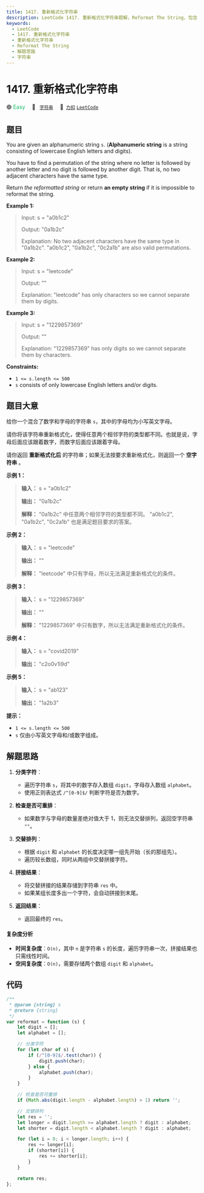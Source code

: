 ```yaml
---
title: 1417. 重新格式化字符串
description: LeetCode 1417. 重新格式化字符串题解，Reformat The String，包含解题思路、复杂度分析以及完整的 JavaScript 代码实现。
keywords:
  - LeetCode
  - 1417. 重新格式化字符串
  - 重新格式化字符串
  - Reformat The String
  - 解题思路
  - 字符串
---
```


# 1417. 重新格式化字符串

🟢 <font color=#15bd66>Easy</font>&emsp; 🔖&ensp; [`字符串`](/tag/string.md)&emsp; 🔗&ensp;[`力扣`](https://leetcode.cn/problems/reformat-the-string) [`LeetCode`](https://leetcode.com/problems/reformat-the-string)

## 题目

You are given an alphanumeric string `s`. (**Alphanumeric string** is a string
consisting of lowercase English letters and digits).

You have to find a permutation of the string where no letter is followed by
another letter and no digit is followed by another digit. That is, no two
adjacent characters have the same type.

Return _the reformatted string_ or return **an empty string** if it is
impossible to reformat the string.

**Example 1:**

> Input: s = "a0b1c2"
>
> Output: "0a1b2c"
>
> Explanation: No two adjacent characters have the same type in "0a1b2c". "a0b1c2", "0a1b2c", "0c2a1b" are also valid permutations.

**Example 2:**

> Input: s = "leetcode"
>
> Output: ""
>
> Explanation: "leetcode" has only characters so we cannot separate them by digits.

**Example 3:**

> Input: s = "1229857369"
>
> Output: ""
>
> Explanation: "1229857369" has only digits so we cannot separate them by characters.

**Constraints:**

- `1 <= s.length <= 500`
- `s` consists of only lowercase English letters and/or digits.

## 题目大意

给你一个混合了数字和字母的字符串 `s`，其中的字母均为小写英文字母。

请你将该字符串重新格式化，使得任意两个相邻字符的类型都不同。也就是说，字母后面应该跟着数字，而数字后面应该跟着字母。

请你返回 **重新格式化后** 的字符串；如果无法按要求重新格式化，则返回一个 **空字符串** 。

**示例 1：**

> **输入：** s = "a0b1c2"
>
> **输出：** "0a1b2c"
>
> **解释：** "0a1b2c" 中任意两个相邻字符的类型都不同。 "a0b1c2", "0a1b2c", "0c2a1b" 也是满足题目要求的答案。

**示例 2：**

> **输入：** s = "leetcode"
>
> **输出：** ""
>
> **解释：** "leetcode" 中只有字母，所以无法满足重新格式化的条件。

**示例 3：**

> **输入：** s = "1229857369"
>
> **输出：** ""
>
> **解释：** "1229857369" 中只有数字，所以无法满足重新格式化的条件。

**示例 4：**

> **输入：** s = "covid2019"
>
> **输出：** "c2o0v1i9d"

**示例 5：**

> **输入：** s = "ab123"
>
> **输出：** "1a2b3"

**提示：**

- `1 <= s.length <= 500`
- `s` 仅由小写英文字母和/或数字组成。

## 解题思路

1. **分类字符**：

   - 遍历字符串 `s`，将其中的数字存入数组 `digit`，字母存入数组 `alphabet`。
   - 使用正则表达式 `/^[0-9]$/` 判断字符是否为数字。

2. **检查是否可重排**：

   - 如果数字与字母的数量差绝对值大于 1，则无法交替排列，返回空字符串 `""`。

3. **交替排列**：

   - 根据 `digit` 和 `alphabet` 的长度决定哪一组先开始（长的那组先）。
   - 遍历较长数组，同时从两组中交替拼接字符。

4. **拼接结果**：

   - 将交替拼接的结果存储到字符串 `res` 中。
   - 如果某组长度多出一个字符，会自动拼接到末尾。

5. **返回结果**：
   - 返回最终的 `res`。

#### 复杂度分析

- **时间复杂度**：`O(n)`，其中 `n` 是字符串 `s` 的长度，遍历字符串一次，拼接结果也只需线性时间。
- **空间复杂度**：`O(n)`，需要存储两个数组 `digit` 和 `alphabet`。

## 代码

```javascript
/**
 * @param {string} s
 * @return {string}
 */
var reformat = function (s) {
	let digit = [];
	let alphabet = [];

	// 分类字符
	for (let char of s) {
		if (/^[0-9]$/.test(char)) {
			digit.push(char);
		} else {
			alphabet.push(char);
		}
	}

	// 检查是否可重排
	if (Math.abs(digit.length - alphabet.length) > 1) return '';

	// 交替排列
	let res = '';
	let longer = digit.length >= alphabet.length ? digit : alphabet;
	let shorter = digit.length < alphabet.length ? digit : alphabet;

	for (let i = 0; i < longer.length; i++) {
		res += longer[i];
		if (shorter[i]) {
			res += shorter[i];
		}
	}

	return res;
};
```
